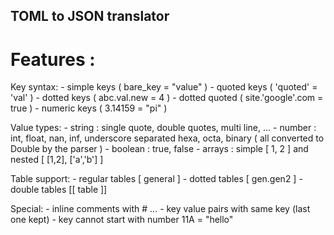 ## TOML to JSON translator

# Features : 

 Key syntax:
 	- simple keys ( bare_key = "value" )
 	- quoted keys ( 'quoted' = 'val' )
 	- dotted keys ( abc.val.new = 4 )
 	- dotted quoted ( site.'google'.com = true )
 	- numeric keys ( 3.14159 = "pi" )
 	
 Value types:
 	- string : single quote, double quotes, multi line, ...
 	- number : int, float, nan, inf, underscore separated
 			   hexa, octa, binary
 			   ( all converted to Double by the parser )
 	- boolean : true, false 
 	- arrays : simple [ 1, 2 ] and nested [ [1,2], ['a','b'] ]
 	
 Table support: 
  	- regular tables [ general ]
  	- dotted tables [ gen.gen2 ]
  	- double tables [[ table ]]
  	
  Special:
  	- inline comments with # ...
  	- key value pairs with same key (last one kept)
  	- key cannot start with number 11A = "hello" 
  
